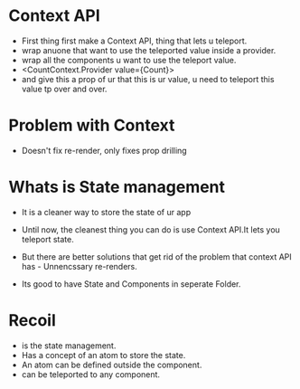 # Context API

- First thing first make a Context API, thing that lets u teleport.
- wrap anuone that want to use the teleported value inside a provider.
- wrap all the components u want to use the teleport value.
- <CountContext.Provider value={Count}>
- and give this a prop of ur that this is ur value, u need to teleport this value tp over and over.
  
# Problem with Context
- Doesn't fix re-render, only fixes prop drilling

# Whats is State management 
- It is a cleaner way to store the state of ur app
- Until now, the cleanest thing you can do is use Context API.It lets you teleport state.

- But there are better solutions that get rid of the problem that context API has - Unnencssary re-renders.
- Its good to have State and Components in seperate Folder.

# Recoil
- is the state management.
- Has a concept of an atom to store the state.
- An atom can be defined outside the component.
- can be teleported to any component.
